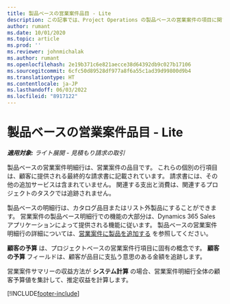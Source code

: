 ```yaml
---
title: 製品ベースの営業案件品目 - Lite
description: この記事では、Project Operations の製品ベースの営業案件の項目に関する情報を提供します。
author: rumant
ms.date: 10/01/2020
ms.topic: article
ms.prod: ''
ms.reviewer: johnmichalak
ms.author: rumant
ms.openlocfilehash: 2e19b371c6e821aecce38d64392db9c027b17106
ms.sourcegitcommit: 6cfc50d89528df977a8f6a55c1ad39d99800d9b4
ms.translationtype: HT
ms.contentlocale: ja-JP
ms.lasthandoff: 06/03/2022
ms.locfileid: "8917122"
---
```

# <a name="product-based-opportunity-lines---lite"></a>製品ベースの営業案件品目 - Lite

_**適用対象:** ライト展開 - 見積もり請求の取引_

製品ベースの営業案件明細行は、営業案件の品目です。 これらの個別の行項目は、顧客に提供される最終的な請求書に記載されています。 請求書には、その他の追加サービスは含まれていません。 関連する支出と消費は、関連するプロジェクトのタスクでは追跡されません。

製品ベースの明細行は、カタログ品目またはリスト外製品にすることができます。 営業案件の製品ベース明細行での機能の大部分は、Dynamics 365 Sales アプリケーションによって提供される機能に従います。 製品ベースの営業案件明細行の詳細については、[営業案件に製品を追加する](/dynamics365/sales-enterprise/add-products-opportunity) を参照してください。

**顧客の予算** は、プロジェクトベースの営業案件行項目に固有の概念です。 **顧客の予算** フィールドは、顧客が品目に支払う意思のある金額を追跡します。

営業案件サマリーの収益方法が **システム計算** の場合、営業案件明細行全体の顧客予算値を集計して、推定収益を計算します。 



[!INCLUDE[footer-include](../../includes/footer-banner.md)]